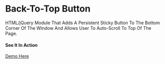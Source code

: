 Back-To-Top Button
==================

HTML/jQuery Module That Adds A Persistent Sticky Button To The Bottom Corner Of The Window And Allows User To Auto-Scroll To Top Of The Page.

#### See It In Action
[Demo Here](https://matthewdanielbrown.com/portfolio-demos/back-to-top)
